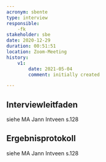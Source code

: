 ```yaml
---
acronym: sbente
type: interview
responsible:
    -fk
stakeholder: sbe
date: 2020-12-29
duration: 00:51:51
location: Zoom-Meeting
history:
    v1:
        date: 2021-05-04
        comment: initially created

---
```

## Interviewleitfaden
siehe MA Jann Intveen s.128

## Ergebnisprotokoll
siehe MA Jann Intveen s.128